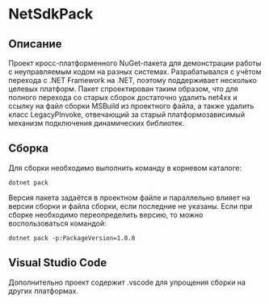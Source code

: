 NetSdkPack
==========


Описание
--------

Проект кросс-платформенного NuGet-пакета для демонстрации работы с неуправляемым кодом на разных системах.
Разрабатывался с учётом перехода с .NET Framework на .NET, поэтому поддерживает несколько целевых платформ.
Пакет спроектирован таким образом, что для полного перехода со старых сборок достаточно удалить net4xx и
ссылку на файл сборки MSBuild из проектного файла, а также удалить класс LegacyPInvoke, отвечающий за старый
платформозависимый механизм подключения динамических библиотек.


Сборка
------

Для сборки необходимо выполнить команду в корневом каталоге:

    dotnet pack

Версия пакета задаётся в проектном файле и параллельно влияет на версии сборки и файла сборки, если последние не указаны.
Если при сборке необходимо переопределить версию, то можно воспользоваться командой:

    dotnet pack -p:PackageVersion=1.0.0


Visual Studio Code
------------------

Дополнительно проект содержит .vscode для упрощения сборки на других платформах.
